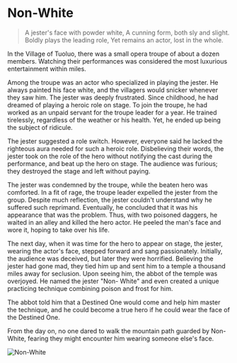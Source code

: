 # Non-White

> A jester's face with powder white,
> A cunning form, both sly and slight.
> Boldly plays the leading role,
> Yet remains an actor, lost in the whole.

In the Village of Tuoluo, there was a small opera troupe of about a dozen
members. Watching their performances was considered the most
luxurious entertainment within miles.

Among the troupe was an actor who specialized in playing the jester. He
always painted his face white, and the villagers would snicker whenever
they saw him. The jester was deeply frustrated. Since childhood, he had
dreamed of playing a heroic role on stage. To join the troupe, he had
worked as an unpaid servant for the troupe leader for a year. He trained
tirelessly, regardless of the weather or his health. Yet, he ended up being
the subject of ridicule.

The jester suggested a role switch. However, everyone said he lacked the
righteous aura needed for such a heroic role.
Disbelieving their words, the jester took on the role of the hero without
notifying the cast during the performance, and beat up the hero on stage.
The audience was furious; they destroyed the stage and left without
paying.

The jester was condemned by the troupe, while the beaten hero was
comforted. In a fit of rage, the troupe leader expelled the jester from the
group. Despite much reflection, the jester couldn't understand why he
suffered such reprimand. Eventually, he concluded that it was his
appearance that was the problem. Thus, with two poisoned daggers, he
waited in an alley and killed the hero actor. He peeled the man's face and
wore it, hoping to take over his life.

The next day, when it was time for the hero to appear on stage, the jester,
wearing the actor's face, stepped forward and sang passionately.
Initially, the audience was deceived, but later they were horrified.
Believing the jester had gone mad, they tied him up and sent him to a
temple a thousand miles away for seclusion. Upon seeing him, the abbot of
the temple was overjoyed. He named the jester "Non- White" and even
created a unique practicing technique combining poison and frost for
him.

The abbot told him that a Destined One would come and help him master
the technique, and he could become a true hero if he could wear the face
of the Destined One.

From the day on, no one dared to walk the mountain path guarded by
Non-White, fearing they might encounter him wearing someone else's
face.

![Non-White](/image-20240827233000745.png)